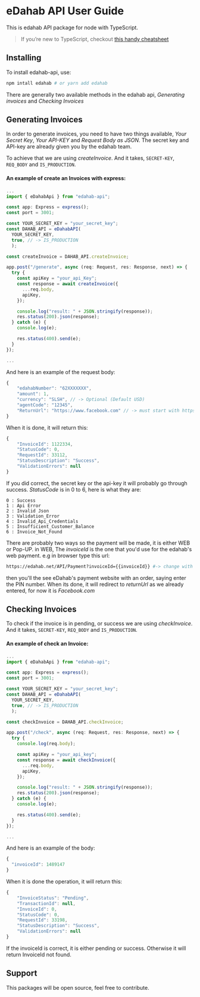 # eDahab API User Guide

This is edahab API package for node with TypeScript.

> If you’re new to TypeScript, checkout [this handy cheatsheet](https://devhints.io/typescript)

## Installing

To install edahab-api, use:

```bash
npm intall edahab # or yarn add edahab
```

There are generally two available methods in the edahab api, _Generating invoices_ and _Checking Invoices_

## Generating Invoices

In order to generate invoices, you need to have two things available, _Your Secret Key_, _Your API-KEY_ and _Request Body as JSON_. The secret key and API-key are already given you by the edahab team.

To achieve that we are using _createInvoice_. And it takes, `SECRET-KEY`, `REQ_BODY` and `IS_PRODUCTION`.

#### An example of create an Invoices with express:

```typescript
...
import { eDahabApi } from "edahab-api";

const app: Express = express();
const port = 3001;

const YOUR_SECRET_KEY = "your_secret_key";
const DAHAB_API = eDahabAPI(
  YOUR_SECRET_KEY,
  true, // -> IS_PRODUCTION
  );

const createInvoice = DAHAB_API.createInvoice;

app.post("/generate", async (req: Request, res: Response, next) => {
  try {
    const apiKey = "your_api_Key";
    const response = await createInvoice({
      ...req.body,
      apiKey,
    });

    console.log("result: " + JSON.stringify(response));
    res.status(200).json(response);
  } catch (e) {
    console.log(e);

    res.status(400).send(e);
  }
});

...
```

And here is an example of the request body:

```javascript
{
    "edahabNumber": "62XXXXXXX",
    "amount": 1,
    "currency": "SLSH", // -> Optional (Default USD)
    "agentCode": "12345",
    "ReturnUrl": "https://www.facebook.com" // -> must start with https://
}
```

When it is done, it will return this:

```javascript
{
    "InvoiceId": 1122334,
    "StatusCode": 0,
    "RequestId": 33112,
    "StatusDescription": "Success",
    "ValidationErrors": null
}
```

If you did correct, the secret key or the api-key it will probably go through success. _StatusCode_ is in 0 to 6, here is what they are:

```
0 : Success
1 : Api Error
2 : Invalid Json
3 : Validation_Error
4 : Invalid_Api_Credentials
5 : Insufficient_Customer_Balance
6 : Invoice_Not_Found
```

There are probably two ways so the payment will be made, it is either WEB or Pop-UP. in WEB, The _invoiceId_ is the one that you'd use for the edahab's web payment. e.g in browser type this url:

```bash
https://edahab.net/API/Payment?invoiceId={{invoiceId}} #-> change with generated invoiceId from the response
```

then you'll the see eDahab's payment website with an order, saying enter the PIN number. When its done, it will redirect to _returnUrl_ as we already entered, for now it is _Facebook.com_

## Checking Invoices

To check if the invoice is in pending, or success we are using _checkInvoice_. And it takes, `SECRET-KEY`, `REQ_BODY` and `IS_PRODUCTION`.

#### An example of check an Invoice:

```typescript
...
import { eDahabApi } from "edahab-api";

const app: Express = express();
const port = 3001;

const YOUR_SECRET_KEY = "your_secret_key";
const DAHAB_API = eDahabAPI(
  YOUR_SECRET_KEY,
  true, // -> IS_PRODUCTION
  );

const checkInvoice = DAHAB_API.checkInvoice;

app.post("/check", async (req: Request, res: Response, next) => {
  try {
    console.log(req.body);

    const apiKey = "your_api_key";
    const response = await checkInvoice({
      ...req.body,
      apiKey,
    });

    console.log("result: " + JSON.stringify(response));
    res.status(200).json(response);
  } catch (e) {
    console.log(e);

    res.status(400).send(e);
  }
});

...
```

And here is an example of the body:

```javascript
{
  "invoiceId": 1489147
}
```

When it is done the operation, it will return this:

```javascript
{
    "InvoiceStatus": "Pending",
    "TransactionId": null,
    "InvoiceId": 0,
    "StatusCode": 0,
    "RequestId": 33198,
    "StatusDescription": "Success",
    "ValidationErrors": null
}
```

If the invoiceId is correct, it is either pending or success. Otherwise it will return InvoiceId not found.

## Support

This packages will be open source, feel free to contribute.
